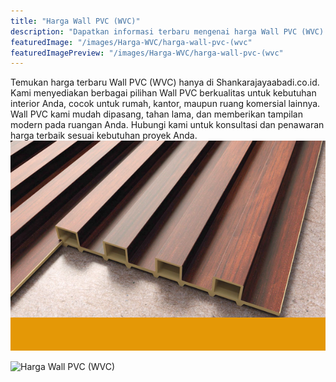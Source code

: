 ```yaml
---
title: "Harga Wall PVC (WVC)"
description: "Dapatkan informasi terbaru mengenai harga Wall PVC (WVC) dari Shankarajayaabadi.co.id. Solusi dinding modern, tahan lama, dan mudah dipasang."
featuredImage: "/images/Harga-WVC/harga-wall-pvc-(wvc"
featuredImagePreview: "/images/Harga-WVC/harga-wall-pvc-(wvc"
---
```


Temukan harga terbaru Wall PVC (WVC) hanya di Shankarajayaabadi.co.id. Kami menyediakan berbagai pilihan Wall PVC berkualitas untuk kebutuhan interior Anda, cocok untuk rumah, kantor, maupun ruang komersial lainnya. Wall PVC kami mudah dipasang, tahan lama, dan memberikan tampilan modern pada ruangan Anda. Hubungi kami untuk konsultasi dan penawaran harga terbaik sesuai kebutuhan proyek Anda.
![Harga Wall PVC (WVC)](/images/page/wall-pvc-motif-kayu.png)

![Harga Wall PVC (WVC)](/images/Harga-WVC/Harga-Wall-PVC-(WVC).png)
